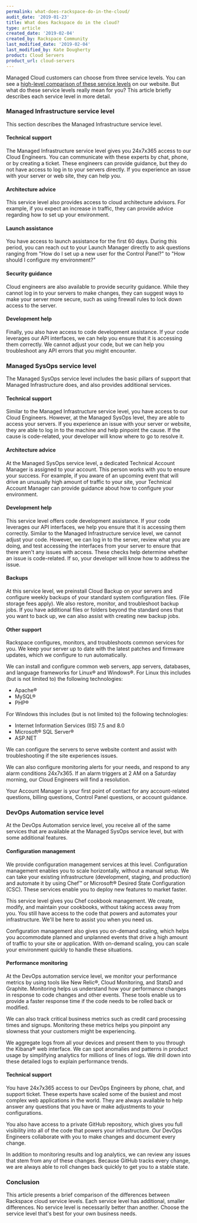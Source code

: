 ```yaml
---
permalink: what-does-rackspace-do-in-the-cloud/
audit_date: '2019-01-23'
title: What does Rackspace do in the cloud?
type: article
created_date: '2019-02-04'
created_by: Rackspace Community
last_modified_date: '2019-02-04'
last_modified_by: Kate Dougherty
product: Cloud Servers
product_url: cloud-servers
---
```


Managed Cloud customers can choose from three service levels. You can see a
[high-level comparison of these service
levels](https://www.rackspace.com/openstack/public/service-levels) on our
website. But what do these service levels really mean for you? This article
briefly describes each service level in more detail.

### Managed Infrastructure service level

This section describes the Managed Infrastructure service level.

#### Technical support

The Managed Infrastructure service level gives you 24x7x365 access to our Cloud
Engineers. You can communicate with these experts by chat, phone, or by
creating a ticket. These engineers can provide guidance, but they do not have
access to log in to your servers directly. If you experience an issue with
your server or web site, they can help you.

#### Architecture advice

This service level also provides access to cloud architecture advisors. For
example, if you expect an increase in traffic, they can provide advice
regarding how to set up your environment.

#### Launch assistance

You have access to launch assistance for the first 60 days. During this
period, you can reach out to your Launch Manager directly to ask questions
ranging from "How do I set up a new user for the Control Panel?" to "How
should I configure my environment?"

#### Security guidance

Cloud engineers are also available to provide security guidance. While they
cannot log in to your servers to make changes, they can suggest ways to make
your server more secure, such as using firewall rules to lock down access to
the server.

#### Development help

Finally, you also have access to code development assistance. If your code
leverages our API interfaces, we can help you ensure that it is accessing them
correctly. We cannot adjust your code, but we can help you troubleshoot any
API errors that you might encounter.

### Managed SysOps service level

The Managed SysOps service level includes the basic pillars of support that
Managed Infrastructure does, and also provides additional services.

#### Technical support

Similar to the Managed Infrastructure service level, you have access to our
Cloud Engineers. However, at the Managed SysOps level, they are able to access
your servers. If you experience an issue with your server or website, they are
able to log in to the machine and help pinpoint the cause. If the cause is
code-related, your developer will know where to go to resolve it.

#### Architecture advice

At the Managed SysOps service level, a dedicated Technical Account Manager
is assigned to your account. This person works with you to ensure your
success. For example, if you aware of an upcoming event that will drive an
unusually high amount of traffic to your site, your Technical Account Manager
can provide guidance about how to configure your environment.

#### Development help

This service level offers code development assistance. If your code leverages
our API interfaces, we help you ensure that it is accessing them correctly.
Similar to the Managed Infrastructure service level, we cannot adjust your
code. However, we can log in to the server, review what you are doing, and test
accessing the interfaces from your server to ensure that there aren't any
issues with access. These checks help determine whether an issue is
code-related. If so, your developer will know how to address the issue.

#### Backups

At this service level, we preinstall Cloud Backup on your servers and
configure weekly backups of your standard system configuration files. (File
storage fees apply). We also restore, monitor, and troubleshoot backup jobs.
If you have additional files or folders beyond the standard ones that you want
to back up, we can also assist with creating new backup jobs.

#### Other support

Rackspace configures, monitors, and troubleshoots common services for you. We
keep your server up to date with the latest patches and firmware updates,
which we configure to run automatically.

We can install and configure common web servers, app servers, databases, and
language frameworks for Linux&reg; and Windows&reg;. For Linux this includes
(but is not limited to) the following technologies:

- Apache&reg;
- MySQL&reg;
- PHP&reg;

For Windows this includes (but is not limited to) the following technologies:

- Internet Information Services (IIS) 7.5 and 8.0
- Microsoft&reg; SQL Server&reg;
- ASP.NET

We can configure the servers to serve website content and assist with
troubleshooting if the site experiences issues.

We can also configure monitoring alerts for your needs, and
respond to any alarm conditions 24x7x365. If an alarm triggers at 2 AM on a
Saturday morning, our Cloud Engineers will find a resolution.

Your Account Manager is your first point of contact for any account-related
questions, billing questions, Control Panel questions, or account guidance.

### DevOps Automation service level

At the DevOps Automation service level, you receive all of the same services
that are available at the Managed SysOps service level, but with some
additional features.

#### Configuration management

We provide configuration management services at this level.
Configuration management enables you to scale horizontally, without a manual
setup. We can take your existing infrastructure (development, staging, and
production) and automate it by using Chef&trade; or Microsoft&reg; Desired
State Configuration (CSC). These services enable you to deploy new features
to market faster.

This service level gives you Chef cookbook management. We create, modify, and
maintain your cookbooks, without taking access away from you. You still have
access to the code that powers and automates your infrastructure. We'll be
here to assist you when you need us.

Configuration management also gives you on-demand scaling, which helps you
accommodate planned and unplanned events that drive a high amount of traffic
to your site or application. With on-demand scaling, you can scale your
environment quickly to handle these situations.

#### Performance monitoring

At the DevOps automation service level, we monitor your performance metrics by
using tools like New Relic&reg;, Cloud Monitoring, and StatsD and Graphite.
Monitoring helps us understand how your performance changes in response to
code changes and other events. These tools enable us to provide a faster
response time if the code needs to be rolled back or modified.

We can also track critical business metrics such as credit card processing
times and signups. Monitoring these metrics helps you pinpoint any slowness
that your customers might be experiencing.

We aggregate logs from all your devices and present them to you through the
Kibana&reg; web interface. We can spot anomalies and patterns in product usage
by simplifying analytics for millions of lines of logs. We drill down into
these detailed logs to explain performance trends.

#### Technical support

You have 24x7x365 access to our DevOps Engineers by phone, chat, and support
ticket. These experts have scaled some of the busiest and most complex web
applications in the world. They are always available to help answer any
questions that you have or make adjustments to your configurations.

You also have access to a private GitHub repository, which gives you full
visibility into all of the code that powers your infrastructure. Our DevOps
Engineers collaborate with you to make changes and document every change.

In addition to monitoring results and log analytics, we can review any issues
that stem from any of these changes. Because GitHub tracks every change, we
are always able to roll changes back quickly to get you to a stable state.

### Conclusion

This article presents a brief comparison of the differences between Rackspace
cloud service levels. Each service level has additional, smaller differences.
No service level is necessarily better than another. Choose the service level
that's best for your own business needs.
